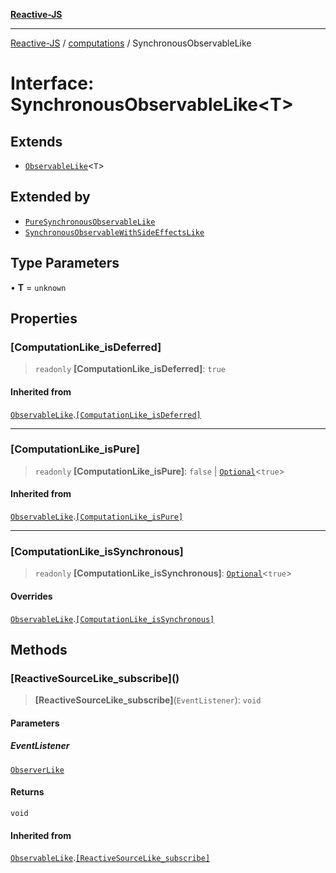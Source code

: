 [**Reactive-JS**](../../README.md)

***

[Reactive-JS](../../README.md) / [computations](../README.md) / SynchronousObservableLike

# Interface: SynchronousObservableLike\<T\>

## Extends

- [`ObservableLike`](ObservableLike.md)\<`T`\>

## Extended by

- [`PureSynchronousObservableLike`](PureSynchronousObservableLike.md)
- [`SynchronousObservableWithSideEffectsLike`](SynchronousObservableWithSideEffectsLike.md)

## Type Parameters

• **T** = `unknown`

## Properties

### \[ComputationLike\_isDeferred\]

> `readonly` **\[ComputationLike\_isDeferred\]**: `true`

#### Inherited from

[`ObservableLike`](ObservableLike.md).[`[ComputationLike_isDeferred]`](ObservableLike.md#computationlike_isdeferred)

***

### \[ComputationLike\_isPure\]

> `readonly` **\[ComputationLike\_isPure\]**: `false` \| [`Optional`](../../functions/type-aliases/Optional.md)\<`true`\>

#### Inherited from

[`ObservableLike`](ObservableLike.md).[`[ComputationLike_isPure]`](ObservableLike.md#computationlike_ispure)

***

### \[ComputationLike\_isSynchronous\]

> `readonly` **\[ComputationLike\_isSynchronous\]**: [`Optional`](../../functions/type-aliases/Optional.md)\<`true`\>

#### Overrides

[`ObservableLike`](ObservableLike.md).[`[ComputationLike_isSynchronous]`](ObservableLike.md#computationlike_issynchronous)

## Methods

### \[ReactiveSourceLike\_subscribe\]()

> **\[ReactiveSourceLike\_subscribe\]**(`EventListener`): `void`

#### Parameters

##### EventListener

[`ObserverLike`](../../utils/interfaces/ObserverLike.md)

#### Returns

`void`

#### Inherited from

[`ObservableLike`](ObservableLike.md).[`[ReactiveSourceLike_subscribe]`](ObservableLike.md#reactivesourcelike_subscribe)
